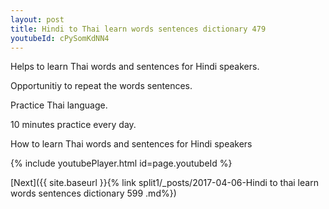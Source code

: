 ```yaml
---
layout: post
title: Hindi to Thai learn words sentences dictionary 479 
youtubeId: cPySomKdNN4
---
```

 
 
Helps to learn Thai words and sentences for Hindi speakers.

Opportunitiy to repeat the words sentences. 

Practice Thai language. 
 
10 minutes practice every day. 
 
How to learn Thai words and sentences for Hindi speakers 
 
{% include youtubePlayer.html id=page.youtubeId %}
 
 
[Next]({{ site.baseurl }}{% link  split1/_posts/2017-04-06-Hindi to thai learn words sentences dictionary 599 .md%})
 
